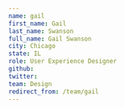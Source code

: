 ```yaml
---
name: gail
first_name: Gail
last_name: Swanson
full_name: Gail Swanson
city: Chicago
state: IL
role: User Experience Designer
github: 
twitter: 
team: Design
redirect_from: /team/gail
---
```

